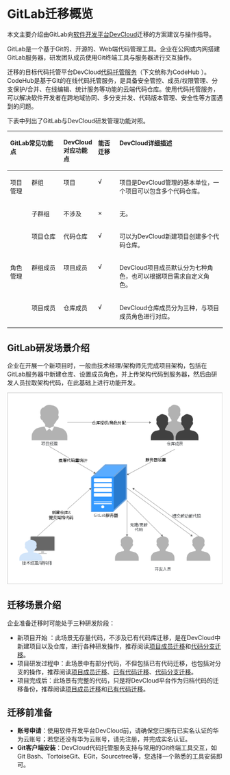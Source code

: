 # **GitLab迁移概览**<a name="devcloud_migration_0001"></a>

本文主要介绍由GitLab向[软件开发平台DevCloud](https://www.huaweicloud.com/devcloud/)迁移的方案建议与操作指导。

GitLab是一个基于Git的、开源的、Web端代码管理工具。企业在公网或内网搭建GitLab服务器，研发团队成员使用Git终端工具与服务器进行交互操作。

迁移的目标代码托管平台DevCloud[代码托管服务](https://www.huaweicloud.com/product/codehub.html)（下文统称为CodeHub ）。CodeHub是基于Git的在线代码托管服务，是具备安全管控、成员/权限管理、分支保护/合并、在线编辑、统计服务等功能的云端代码仓库。使用代码托管服务，可以解决软件开发者在跨地域协同、多分支并发、代码版本管理、安全性等方面遇到的问题。

下表中列出了GitLab与DevCloud研发管理功能对照。

<a name="table98331417452"></a>
<table><thead align="left"><tr id="row3842143454"><th class="cellrowborder" colspan="2" valign="top" id="mcps1.1.6.1.1"><p id="p178416146455"><a name="p178416146455"></a><a name="p178416146455"></a><strong id="b1429702318345"><a name="b1429702318345"></a><a name="b1429702318345"></a>GitLab常见功能点</strong></p>
</th>
<th class="cellrowborder" valign="top" id="mcps1.1.6.1.2"><p id="p18843144453"><a name="p18843144453"></a><a name="p18843144453"></a><strong id="b3313182312340"><a name="b3313182312340"></a><a name="b3313182312340"></a>DevCloud对应功能点</strong></p>
</th>
<th class="cellrowborder" valign="top" id="mcps1.1.6.1.3"><p id="p38461494511"><a name="p38461494511"></a><a name="p38461494511"></a><strong id="b163341223183416"><a name="b163341223183416"></a><a name="b163341223183416"></a>能否迁移</strong></p>
</th>
<th class="cellrowborder" valign="top" id="mcps1.1.6.1.4"><p id="p28417144451"><a name="p28417144451"></a><a name="p28417144451"></a><strong id="b6335102313341"><a name="b6335102313341"></a><a name="b6335102313341"></a>DevCloud详细描述</strong></p>
</th>
</tr>
</thead>
<tbody><tr id="row208415146451"><td class="cellrowborder" rowspan="3" valign="top" width="10%" headers="mcps1.1.6.1.1 "><p id="p13840142457"><a name="p13840142457"></a><a name="p13840142457"></a>项目管理</p>
</td>
<td class="cellrowborder" valign="top" width="15%" headers="mcps1.1.6.1.1 "><p id="p9859144944617"><a name="p9859144944617"></a><a name="p9859144944617"></a>群组</p>
</td>
<td class="cellrowborder" valign="top" width="15%" headers="mcps1.1.6.1.2 "><p id="p38441424513"><a name="p38441424513"></a><a name="p38441424513"></a>项目</p>
</td>
<td class="cellrowborder" valign="top" width="10%" headers="mcps1.1.6.1.3 "><p id="p7841214114518"><a name="p7841214114518"></a><a name="p7841214114518"></a>√</p>
</td>
<td class="cellrowborder" valign="top" width="50%" headers="mcps1.1.6.1.4 "><p id="p18841714204514"><a name="p18841714204514"></a><a name="p18841714204514"></a>项目是DevCloud管理的基本单位，一个项目可以包含多个代码仓库。</p>
</td>
</tr>
<tr id="row1784161410451"><td class="cellrowborder" valign="top" headers="mcps1.1.6.1.1 "><p id="p14859174914460"><a name="p14859174914460"></a><a name="p14859174914460"></a>子群组</p>
</td>
<td class="cellrowborder" valign="top" headers="mcps1.1.6.1.1 "><p id="p88421474520"><a name="p88421474520"></a><a name="p88421474520"></a>不涉及</p>
</td>
<td class="cellrowborder" valign="top" headers="mcps1.1.6.1.2 "><p id="p188491418458"><a name="p188491418458"></a><a name="p188491418458"></a>×</p>
</td>
<td class="cellrowborder" valign="top" headers="mcps1.1.6.1.3 "><p id="p108481454513"><a name="p108481454513"></a><a name="p108481454513"></a>无。</p>
</td>
</tr>
<tr id="row1184111416456"><td class="cellrowborder" valign="top" headers="mcps1.1.6.1.1 "><p id="p685916495469"><a name="p685916495469"></a><a name="p685916495469"></a>项目仓库</p>
</td>
<td class="cellrowborder" valign="top" headers="mcps1.1.6.1.1 "><p id="p11845146457"><a name="p11845146457"></a><a name="p11845146457"></a>代码仓库</p>
</td>
<td class="cellrowborder" valign="top" headers="mcps1.1.6.1.2 "><p id="p108418142459"><a name="p108418142459"></a><a name="p108418142459"></a>√</p>
</td>
<td class="cellrowborder" valign="top" headers="mcps1.1.6.1.3 "><p id="p9841814114516"><a name="p9841814114516"></a><a name="p9841814114516"></a>可以为DevCloud新建项目创建多个代码仓库。</p>
</td>
</tr>
<tr id="row148471454512"><td class="cellrowborder" rowspan="2" valign="top" width="10%" headers="mcps1.1.6.1.1 "><p id="p98421484511"><a name="p98421484511"></a><a name="p98421484511"></a>角色管理</p>
</td>
<td class="cellrowborder" valign="top" width="15%" headers="mcps1.1.6.1.1 "><p id="p1859164914463"><a name="p1859164914463"></a><a name="p1859164914463"></a>群组成员</p>
</td>
<td class="cellrowborder" valign="top" width="15%" headers="mcps1.1.6.1.2 "><p id="p4841714124512"><a name="p4841714124512"></a><a name="p4841714124512"></a>项目成员</p>
</td>
<td class="cellrowborder" valign="top" width="10%" headers="mcps1.1.6.1.3 "><p id="p1984101413450"><a name="p1984101413450"></a><a name="p1984101413450"></a>√</p>
</td>
<td class="cellrowborder" valign="top" width="50%" headers="mcps1.1.6.1.4 "><p id="p573919455445"><a name="p573919455445"></a><a name="p573919455445"></a>DevCloud项目成员默认分为七种角色，也可以根据项目需求自定义角色。</p>
</td>
</tr>
<tr id="row178414147456"><td class="cellrowborder" valign="top" headers="mcps1.1.6.1.1 "><p id="p1986010496461"><a name="p1986010496461"></a><a name="p1986010496461"></a>项目成员</p>
</td>
<td class="cellrowborder" valign="top" headers="mcps1.1.6.1.1 "><p id="p168431464517"><a name="p168431464517"></a><a name="p168431464517"></a>仓库成员</p>
</td>
<td class="cellrowborder" valign="top" headers="mcps1.1.6.1.2 "><p id="p1784114124519"><a name="p1784114124519"></a><a name="p1784114124519"></a>√</p>
</td>
<td class="cellrowborder" valign="top" headers="mcps1.1.6.1.3 "><p id="p11841614194513"><a name="p11841614194513"></a><a name="p11841614194513"></a>DevCloud仓库成员分为三种，与项目成员角色进行对应。</p>
</td>
</tr>
</tbody>
</table>

## **GitLab研发场景介绍**<a name="section744493042910"></a>

企业在开展一个新项目时，一般由技术经理/架构师先完成项目架构，包括在GitLab服务器中新建仓库、设置成员角色，并上传架构代码到服务器，然后由研发人员拉取架构代码，在此基础上进行功能开发。

![](figures/GitLabRepoMigration_001_Workflow.png)

## **迁移场景介绍**<a name="section10358125816543"></a>

企业准备迁移时可能处于三种研发阶段：

-   新项目开始 ：此场景无存量代码，不涉及已有代码库迁移，是在DevCloud中新建项目以及仓库，进行各种研发操作，推荐阅读[项目成员迁移](GitLab迁移-项目成员迁移.md)和[代码分支迁移](代码分支迁移.md)。
-   项目研发过程中：此场景中有部分代码，不但包括已有代码迁移，也包括对分支的操作，推荐阅读[项目成员迁移](GitLab迁移-项目成员迁移.md)、[已有代码迁移](GitLab迁移-已有代码迁移.md)、[代码分支迁移](代码分支迁移.md)。
-   项目完成后：此场景有完整的代码，只是将DevCloud平台作为归档代码的迁移备份，推荐阅读[项目成员迁移](GitLab迁移-项目成员迁移.md)和[已有代码迁移](GitLab迁移-已有代码迁移.md)。

## **迁移前准备**<a name="section1558104283716"></a>

-   **账号申请**：使用软件开发平台DevCloud前，请确保您已拥有已实名认证的华为云账号；若您还没有华为云账号，请先注册，并完成实名认证。
-   **Git客户端安装**：DevCloud代码托管服务支持与常用的Git终端工具交互，如Git Bash、TortoiseGit、EGit，Sourcetree等，您选择一个熟悉的工具安装即可。

  

